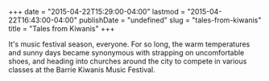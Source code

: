 +++
date = "2015-04-22T15:29:00-04:00"
lastmod = "2015-04-22T16:43:00-04:00"
publishDate = "undefined"
slug = "tales-from-kiwanis"
title = "Tales from Kiwanis"
+++

It's music festival season, everyone. For so long, the warm temperatures and sunny days became synonymous with strapping on uncomfortable shoes, and heading into churches around the city to compete in various classes at the Barrie Kiwanis Music Festival.
